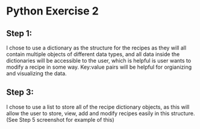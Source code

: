 # Python Exercise 2

## Step 1: 

I chose to use a dictionary as the structure for the recipes as they will all contain multiple objects of different data types, and all data inside the dictionaries will be accessible to the user, which is helpful is user wants to modify a recipe in some way. Key:value pairs will be helpful for orgianizing and visualizing the data.

## Step 3: 

I chose to use a list to store all of the recipe dictionary objects, as this will allow the user to store, view, add and modify recipes easily in this structure. (See Step 5 screenshot for example of this)
